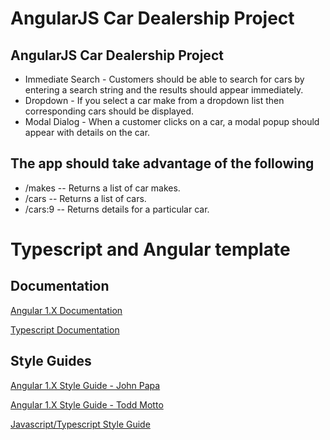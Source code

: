 #  AngularJS Car Dealership Project

##  AngularJS Car Dealership Project

  *  Immediate Search - Customers should be able to search for cars by entering a search string
     and the results should appear immediately.
  *  Dropdown - If you select a car make from a dropdown list then corresponding cars should be displayed.
  *  Modal Dialog - When a customer clicks on a car, a modal popup should appear with details on the car.


##  The app should take advantage of the following
*  /makes -- Returns a list of car makes.
*  /cars -- Returns a list of cars.
*  /cars:9 -- Returns details for a particular car.

# Typescript and Angular template

## Documentation

[Angular 1.X Documentation](https://docs.angularjs.org/)

[Typescript Documentation](http://www.typescriptlang.org/docs/tutorial.html)


## Style Guides

[Angular 1.X Style Guide - John Papa](https://github.com/johnpapa/angular-styleguide/blob/master/a1/README.md)

[Angular 1.X Style Guide - Todd Motto](https://github.com/toddmotto/angular-styleguide)

[Javascript/Typescript Style Guide](https://github.com/mgechev/angularjs-style-guide)